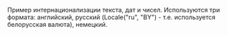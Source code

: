 Пример интернационализации текста, дат и чисел. Используются три формата: английский, русский (Locale("ru", "BY") - т.е. используется белорусская валюта), немецкий.